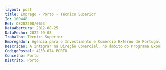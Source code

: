 ```yaml
--- 
layout: post
title: Emprego - Porto - Técnico Superior
Id: 100448
Ref: OE202208/0693
DataAbertura: 2022-08-25
DataFecho: 2022-09-08
Trabalho: Técnico Superior
Empregador: Agência para o Investimento e Comércio Externo de Portugal, E.P.E.
Descricao: A integrar na Direção Comercial, no âmbito do Programa Exportar Online (EOL), terá como principais funções     Apoio na gestão de projetos no âmbito do “Programa Exportar Online”, designadamente, desenvolvimento de produtos e serviços no âmbito do e commerce   Produção de conteúdos de e commerce estatística no âmbito da consultoria às empresas   Identificação de potenciais Marketplaces e gestão de possíveis parcerias com a AICEP   Apoiar as ações de formação e de capacitação de empresas na área do e commerce   Relação com parceiros tecnológicos   Trabalhar com diferentes equipas internas na gestão de projetos    Fazer planeamento e gestão de tarefas   Garantir prazos de entrega   Gerir e fazer respeitar os orçamentos aprovados   Atualização de bases de dados.
CodigoPostal: 4150-074 PORTO
Concelho: Porto
Distrito: Porto
--- 
```

